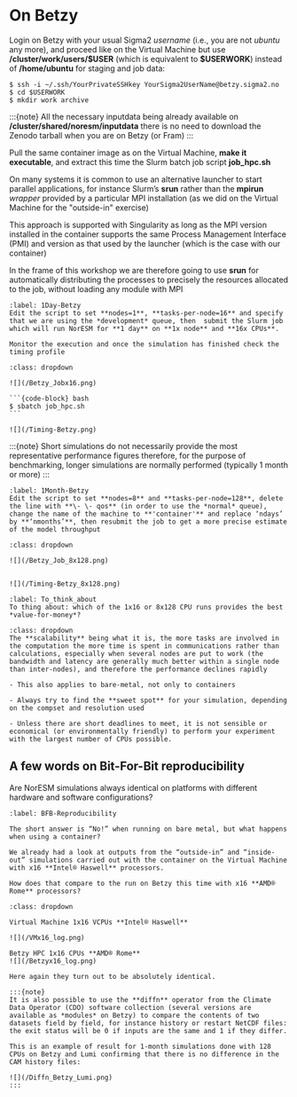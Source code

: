 # On Betzy

Login on Betzy with your usual Sigma2 *username* (i.e., you are not *ubuntu* any more), and proceed like on the Virtual Machine but use **/cluster/work/users/$USER** (which is equivalent to **\$USERWORK**) instead of **/home/ubuntu** for staging and job data:

```
$ ssh -i ~/.ssh/YourPrivateSSHkey YourSigma2UserName@betzy.sigma2.no
$ cd $USERWORK
$ mkdir work archive
```

:::{note}
All the necessary inputdata being already available on **/cluster/shared/noresm/inputdata** there is no need to download the Zenodo tarball when you are on Betzy (or Fram)
:::

Pull the same container image as on the Virtual Machine, **make it executable**, and extract this time the Slurm batch job script **job_hpc.sh**

On many systems it is common to use an alternative launcher to start parallel applications, for instance Slurm’s **srun** rather than the **mpirun** *wrapper* provided by a particular MPI installation (as we did on the Virtual Machine for the "outside-in" exercise)

This approach is supported with Singularity as long as the MPI version installed in the container supports the same Process Management Interface (PMI) and version as that used by the launcher (which is the case with our container)

In the frame of this workshop we are therefore going to use **srun** for automatically distributing the processes to precisely the resources allocated to the job, without loading any module with MPI

```{exercise} 
:label: 1Day-Betzy
Edit the script to set **nodes=1**, **tasks-per-node=16** and specify that we are using the *development* queue, then  submit the Slurm job which will run NorESM for **1 day** on **1x node** and **16x CPUs**.

Monitor the execution and once the simulation has finished check the timing profile
```

````{solution} 1Day-Betzy
:class: dropdown

![](/Betzy_Jobx16.png)

```{code-block} bash
$ sbatch job_hpc.sh
```

![](/Timing-Betzy.png)

````
:::{note}
Short simulations do not necessarily provide the most representative performance figures therefore, for the purpose of benchmarking, longer simulations are normally performed (typically 1 month or more) 
:::


```{exercise} 
:label: 1Month-Betzy
Edit the script to set **nodes=8** and **tasks-per-node=128**, delete the line with **\- \- qos** (in order to use the *normal* queue), change the name of the machine to **'container'** and replace ‘ndays’ by **‘nmonths’**, then resubmit the job to get a more precise estimate of the model throughput
```

````{solution} 1Month-Betzy
:class: dropdown

![](/Betzy_Job_8x128.png)


![](/Timing-Betzy_8x128.png)

````

```{exercise} 
:label: To_think_about
To thing about: which of the 1x16 or 8x128 CPU runs provides the best *value-for-money*?
```

````{solution} To_think_about
:class: dropdown
The **scalability** being what it is, the more tasks are involved in the computation the more time is spent in communications rather than calculations, especially when several nodes are put to work (the bandwidth and latency are generally much better within a single node than inter-nodes), and therefore the performance declines rapidly

- This also applies to bare-metal, not only to containers

- Always try to find the **sweet spot** for your simulation, depending on the compset and resolution used

- Unless there are short deadlines to meet, it is not sensible or economical (or environmentally friendly) to perform your experiment with the largest number of CPUs possible.

````




## A few words on Bit-For-Bit reproducibility

Are NorESM simulations always identical on platforms with different hardware and software configurations?


```{exercise} 
:label: BFB-Reproducibility

The short answer is “No!” when running on bare metal, but what happens when using a container?

We already had a look at outputs from the “outside-in” and “inside-out” simulations carried out with the container on the Virtual Machine with x16 **Intel® Haswell** processors. 

How does that compare to the run on Betzy this time with x16 **AMD® Rome** processors?

```

````{solution} BFB-Reproducibility
:class: dropdown

Virtual Machine 1x16 VCPUs **Intel® Haswell**

![](/VMx16_log.png)

Betzy HPC 1x16 CPUs **AMD® Rome**
![](/Betzyx16_log.png)

Here again they turn out to be absolutely identical.

:::{note}
It is also possible to use the **diffn** operator from the Climate Data Operator (CDO) software collection (several versions are available as *modules* on Betzy) to compare the contents of two datasets field by field, for instance history or restart NetCDF files: the exit status will be 0 if inputs are the same and 1 if they differ.

This is an example of result for 1-month simulations done with 128 CPUs on Betzy and Lumi confirming that there is no difference in the CAM history files:

![](/Diffn_Betzy_Lumi.png)
:::

````
